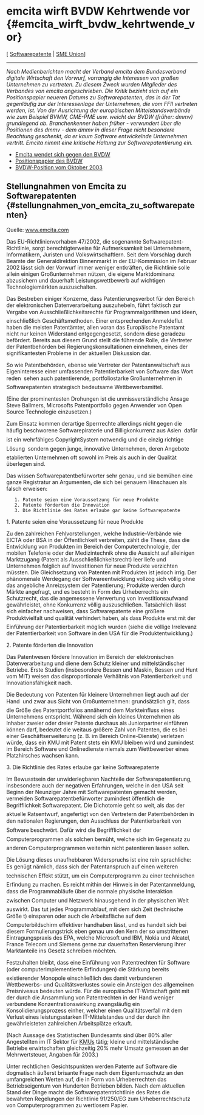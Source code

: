 # emcita wirft BVDW Kehrtwende vor {#emcita_wirft_bvdw_kehrtwende_vor}

\[ [ Softwarepatente](SwpatcninoDe "wikilink") \| [ SME
Union](SmeUnion050427En "wikilink")\]

------------------------------------------------------------------------

*Nach Medienberichten macht der Verband emcita dem Bundesverband
digitale Wirtschaft den Vorwurf, vorrangig die Interessen von großen
Unternehmen zu vertreten. Zu diesem Zweck wurden Mitglieder des
Verbandes von emcita angeschrieben. Die Kritik bezieht sich auf ein
Positionspapier neueren Datums zu Softwarepatenten, das in der Tat
gegenläufig zur der Interessenlage der Unternehmen, die vom FFII
vertreten werden, ist. Von der Ausrichtung der europäischen
Mittelstandsverbände wie zum Beispiel BVMW, CME-PME usw. weicht der BVDW
(früher: dmmv) grundlegend ab. Branchenkenner haben früher - verwundert
über die Positionen des dmmv - dem dmmv in dieser Frage nicht besondere
Beachtung geschenkt, da er kaum Software entwickelnde Unternehmen
vertritt. Emcita nimmt eine kritische Haltung zur Softwarepatentierung
ein.*

-   [Emcita wendet sich gegen den
    BVDW](http://www.vnunet.de/testticker/article.asp?ArticleID=20050510014&Ref=pc-pro "wikilink")
-   [Positionspapier des
    BVDW](http://www.bvdw.org/ww/de/7_pub/themen_neu/software/content7847.cfm "wikilink")
-   [BVDW-Position vom Oktober
    2003](http://www.press1.de/ibot/db/press1.Theda_1066902815.html "wikilink")

## Stellungnahmen von Emcita zu Softwarepatenten {#stellungnahmen_von_emcita_zu_softwarepatenten}

Quelle: www.emcita.com

Das EU-Richtlinienvorhaben 47/2002, die sogenannte
Softwarepatent-Richtlinie, sorgt berechtigterweise für Aufmerksamkeit
bei Unternehmern, Informatikern, Juristen und Volkswirtschaftlern. Seit
dem Vorschlag durch Beamte der Generaldirektion Binnenmarkt in der
EU-Kommission im Februar 2002 lässt sich der Vorwurf immer weniger
entkräften, die Richtlinie solle allein einigen Großunternehmen nützen,
die eigene Marktdominanz abzusichern und dauerhaft Leistungswettbewerb
auf wichtigen Technologiemärkten auszuschalten.

Das Bestreben einiger Konzerne, dass Patentierungsverbot für den Bereich
der elektronischen Datenverarbeitung auszuhebeln, führt faktisch zur
Vergabe von Ausschließlichkeitsrechte für Programmalgorithmen und
ideen, einschließlich Geschäftsmethoden. Einer entsprechenden
Anmeldeflut haben die meisten Patentämter, allen voran das Europäische
Patentamt nicht nur keinen Widerstand entgegengesetzt, sondern diese
geradezu befördert. Bereits aus diesem Grund stellt die führende Rolle,
die Vertreter der Patentbehörden bei Regierungskonsultationen einnehmen,
eines der signifikantesten Probleme in der aktuellen Diskussion dar.

So wie Patentbehörden, ebenso wie Vertreter der Patentanwaltschaft aus
Eigeninteresse einer umfassenden Patentierbarkeit von Software das Wort
reden  sehen auch patentierende, portfoliostarke Großunternehmen in
Softwarepatenten strategisch bedeutsame Wettbewerbsmittel.

(Eine der prominentesten Drohungen ist die unmissverständliche Ansage
Steve Ballmers, Microsofts Patentportfolio gegen Anwender von Open
Source Technologie einzusetzen.)

Zum Einsatz kommen derartige Sperrrechte allerdings nicht gegen die
häufig beschworene Softwarepiraterie und Billigkonkurrenz aus Asien
 dafür ist ein wehrfähiges CopyrightSystem notwendig und die einzig
richtige Lösung  sondern gegen junge, innovative Unternehmen, deren
Angebote etablierten Unternehmen oft sowohl im Preis als auch in der
Qualität überlegen sind.

Das wissen Softwarepatentbefürworter sehr genau, und sie bemühen eine
ganze Registratur an Argumenten, die sich bei genauem Hinschauen als
falsch erweisen:

`   1. Patente seien eine Voraussetzung für neue Produkte`\
`   2. Patente förderten die Innovation`\
`   3. Die Richtlinie des Rates erlaube gar keine Softwarepatente`

1\. Patente seien eine Voraussetzung für neue Produkte

Zu den zahlreichen Fehlvorstellungen, welche Industrie-Verbände wie
EICTA oder BSA in der Öffentlichkeit verbreiten, zählt die These, dass
die Entwicklung von Produkten im Bereich der Computertechnologie, der
mobilen Telefonie oder der Medizintechnik ohne die Aussicht auf
alleinigen Marktzugang (Patent als Ausschließlichkeitsrecht) leer liefe
und Unternehmen folglich auf Investitionen für neue Produkte verzichten
müssten. Die Gleichsetzung von Patenten mit Produkten ist jedoch irrig.
Der phänomenale Werdegang der Softwareentwicklung vollzog sich völlig
ohne das angebliche Anreizsystem der Patentierung; Produkte werden durch
Märkte angefragt, und es besteht in Form des Urheberrechts ein
Schutzrecht, das die angemessene Verwertung von Investitionsaufwand
gewährleistet, ohne Konkurrenz völlig auszuschließen. Tatsächlich lässt
sich einfacher nachweisen, dass Softwarepatente eine größere
Produktvielfalt und qualität verhindert haben, als dass Produkte erst
mit der Einführung der Patentierbarkeit möglich wurden (siehe die
völlige Irrelevanz der Patentierbarkeit von Software in den USA für die
Produktentwicklung.)

2\. Patente förderten die Innovation

Das Patentwesen fördere Innovation im Bereich der elektronischen
Datenverarbeitung und diene dem Schutz kleiner und mittelständischer
Betriebe. Erste Studien (insbesondere Bessen und Maskin, Bessen und Hunt
vom MIT) weisen das disproportionale Verhältnis von Patentierbarkeit und
Innovationsfähigkeit nach.

Die Bedeutung von Patenten für kleinere Unternehmen liegt auch auf der
Hand  und zwar aus Sicht von Großunternehmen: grundsätzlich gilt, dass
die Größe des Patentportfolios annähernd dem Markteinfluss eines
Unternehmens entspricht. Während sich ein kleines Unternehmen als
Inhaber zweier oder dreier Patente durchaus als Juniorpartner einführen
können darf, bedeutet die weitaus größere Zahl von Patenten, die es bei
einer Geschäftserweiterung (z. B. im Bereich Online-Dienste) verletzen
würde, dass ein KMU mit Patent stets ein KMU bleiben wird und zumindest
im Bereich Software und Onlinedienste niemals zum Wettbewerber eines
Platzhirsches wachsen kann.

3\. Die Richtlinie des Rates erlaube gar keine Softwarepatente

Im Bewusstsein der unwiderlegbaren Nachteile der Softwarepatentierung,
insbesondere auch der negativen Erfahrungen, welche in den USA seit
Beginn der Neunziger Jahre mit Softwarepatenten gemacht werden,
vermeiden Softwarepatentbefürworter zumindest öffentlich die
Begrifflichkeit Softwarepatent. Die Dichotomie geht so weit, als das
der aktuelle Ratsentwurf, angefertigt von den Vertretern der
Patentbehörden in den nationalen Regierungen, den Ausschluss der
Patentierbarkeit von Software beschwört. Dafür wird die Begrifflichkeit
der Computerprogrammen als solchen bemüht, welche sich im Gegensatz zu
anderen Computerprogrammen weiterhin nicht patentieren lassen sollen.

Die Lösung dieses unaufhebbaren Widerspruchs ist eine rein sprachliche:
Es genügt nämlich, dass sich der Patentanspruch auf einen weiteren
technischen Effekt stützt, um ein Computerprogramm zu einer technischen
Erfindung zu machen. Es reicht mithin der Hinweis in der
Patentanmeldung, dass die Programmabläufe über die normale physische
Interaktion zwischen Computer und Netzwerk hinausgehend in der
physischen Welt auswirkt. Das tut jedes Programmablauf, mit dem sich
Zeit (technische Größe t) einsparen oder auch die Arbeitsfläche auf
dem Computerbildschirm effektiver handhaben lässt, und es handelt sich
bei diesem Formulierungstrick eben genau um den Kern der so umstrittenen
Eintragungspraxis des EPA, welche Microsoft und IBM, Nokia und Alcatel,
France Telecom und Siemens gerne zur dauerhaften Reservierung ihrer
Marktanteile ins Gesetz schreiben möchten.

Festzuhalten bleibt, dass eine Einführung von Patentrechten für Software
(oder computerimplementierte Erfindungen) die Stärkung bereits
existierender Monopole einschließlich des damit verbundenen Wettbewerbs-
und Qualitätsverlustes sowie ein Ansteigen des allgemeinen Preisniveaus
bedeuten würde. Für die europäische IT-Wirtschaft geht mit der durch die
Ansammlung von Patentrechten in der Hand weniger verbundene
Konzentrationswirkung zwangsläufig ein Konsolidierungsprozess einher,
welcher einen Qualitätsverfall mit dem Verlust eines leistungsstarken
IT-Mittelstandes und der durch ihn gewährleisteten zahlreichen
Arbeitsplätze erkauft.

(Nach Aussage des Statistischen Bundesamts sind über 80% aller
Angestellten im IT Sektor für [KMUs](KMUs "wikilink") tätig; kleine und
mittelständische Betriebe erwirtschaften gleichzeitig 20% mehr Umsatz
gemessen an der Mehrwertsteuer, Angaben für 2003.)

Unter rechtlichen Gesichtspunkten werden Patente auf Software die
dogmatisch äußerst brisante Frage nach dem Eigentumsschutz an den
umfangreichen Werten auf, die in Form von Urheberrechten das
Betriebseigentum von Hunderten Betrieben bilden. Nach dem aktuellen
Stand der Dinge macht die Softwarepatentrichtlinie des Rates die
bewährten Regelungen der Richtlinie 91/250/EG zum Urheberrechtschutz von
Computerprogrammen zu wertlosem Papier.
